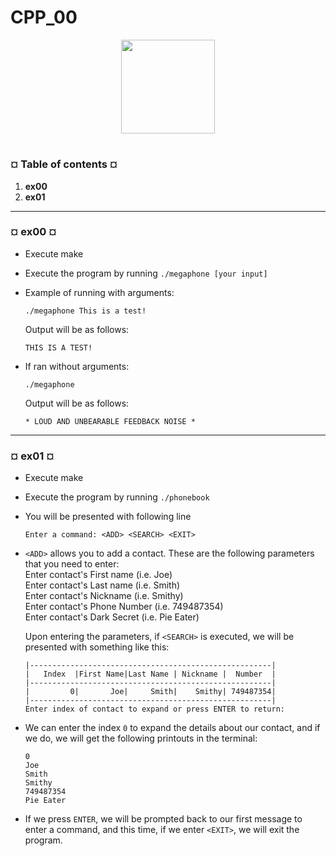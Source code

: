 # CPP_00
<p align="center"><img src="https://cdn-images-1.medium.com/v2/resize:fit:1200/1*mb0KkzYAZDDSvdYC2MM5hg.jpeg" width="150" height="150" />

#
<h3><b>¤ Table of contents ¤</b></h3>

1) <b>ex00</b>
2) <b>ex01</b>

---
<h3><b>¤ ex00 ¤</b></h3>

* Execute make
* Execute the program by running `./megaphone [your input]`

* Example of running with arguments:

  ```shell
  ./megaphone This is a test!
  ```

    Output will be as follows:

  ```shell
  THIS IS A TEST!
  ```
  
* If ran without arguments:

    ```shell
    ./megaphone
    ```

    Output will be as follows:

  ```shell
  * LOUD AND UNBEARABLE FEEDBACK NOISE *
  ```

---
<h3><b>¤ ex01 ¤</b></h3>

* Execute make
* Execute the program by running `./phonebook`

* You will be presented with following line

  ```shell
  Enter a command: <ADD> <SEARCH> <EXIT>
  ```

* `<ADD>` allows you to add a contact. These are the following parameters that you need to enter:<br>
   Enter contact's First name (i.e. Joe)<br>
   Enter contact's Last name (i.e. Smith)<br>
   Enter contact's Nickname (i.e. Smithy)<br>
   Enter contact's Phone Number (i.e. 749487354)<br>
   Enter contact's Dark Secret (i.e. Pie Eater)<br>
 
  Upon entering the parameters, if `<SEARCH>` is executed, we will be presented with something like this:

  ```shell
  |------------------------------------------------------|
  |   Index  |First Name|Last Name | Nickname |  Number  |
  |------------------------------------------------------|
  |         0|       Joe|     Smith|    Smithy| 749487354|
  |------------------------------------------------------|
  Enter index of contact to expand or press ENTER to return:
  ```

* We can enter the index `0` to expand the details about our contact, and if we do, we will get the following printouts in the terminal:

  ```shell
  0
  Joe
  Smith
  Smithy
  749487354
  Pie Eater
  ```

* If we press `ENTER`, we will be prompted back to our first message to enter a command, and this time, if we enter `<EXIT>`, we will exit the program.
